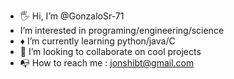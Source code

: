 - 🖐 Hi, I’m @GonzaloSr-71
- I’m interested in programing/engineering/science 
- ♦️ I’m currently learning python/java/C
- 🔷️ I’m looking to collaborate on cool projects
- 📭 How to reach me : jonshibt@gmail.com 

<!---
GonzaloSr-71/GonzaloSr-71 is a ✨ special ✨ repository because its `README.md` (this file) appears on your GitHub profile.
You can click the Preview link to take a look at your changes.
--->
